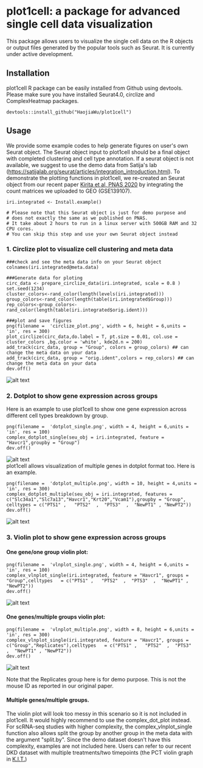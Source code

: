 # plot1cell: a package for advanced single cell data visualization

This package allows users to visualize the single cell data on the R objects or output files generated by the popular tools such as Seurat. It is currently under active development. 

## Installation
plot1cell R package can be easily installed from Github using devtools. Please make sure you have installed Seurat4.0, circlize and ComplexHeatmap packages.
```
devtools::install_github("HaojiaWu/plot1cell")
```

## Usage
We provide some example codes to help generate figures on user's own Seurat object. The Seurat object input to plot1cell should be a final object with completed clustering and cell type annotation. If a seurat object is not available, we suggest to use the demo data from Satija's lab (https://satijalab.org/seurat/articles/integration_introduction.html). To demonstrate the plotting functions in plot1cell, we re-created an Seurat object from our recent paper <a href="https://www.pnas.org/doi/10.1073/pnas.2005477117">Kirita et al, PNAS 2020</a> by integrating the count matrices we uploaded to GEO (GSE139107).
```
iri.integrated <- Install.example() 

# Please note that this Seurat object is just for demo purpose and 
# does not exactly the same as we published on PNAS.
# It take about 2 hours to run in a linux server with 500GB RAM and 32 CPU cores.
# You can skip this step and use your own Seurat object instead
```

### 1. Circlize plot to visualize cell clustering and meta data
```
###check and see the meta data info on your Seurat object
colnames(iri.integrated@meta.data)  

###Generate data for ploting
circ_data <- prepare_circlize_data(iri.integrated, scale = 0.8 )
set.seed(1234)
cluster_colors<-rand_color(length(levels(iri.integrated)))
group_colors<-rand_color(length(table(iri.integrated$Group)))
rep_colors<-group_colors<-rand_color(length(table(iri.integrated$orig.ident)))

###plot and save figures
png(filename =  'circlize_plot.png', width = 6, height = 6,units = 'in', res = 300)
plot_circlize(circ_data,do.label = T, pt.size = 0.01, col.use = cluster_colors ,bg.color = 'white', kde2d.n = 200)
add_track(circ_data, group = "Group", colors = group_colors) ## can change the meta data on your data
add_track(circ_data, group = "orig.ident",colors = rep_colors) ## can change the meta data on your data
dev.off()
```
![alt text](https://github.com/HaojiaWu/Plot1cell/blob/master/circlize_plot.png) <br />

### 2. Dotplot to show gene expression across groups
Here is an example to use plot1cell to show one gene expression across different cell types breakdown by group.
```
png(filename =  'dotplot_single.png', width = 4, height = 6,units = 'in', res = 100)
complex_dotplot_single(seu_obj = iri.integrated, feature = "Havcr1",groupby = "Group")
dev.off()
```
![alt text](https://github.com/HaojiaWu/Plot1cell/blob/master/dotplot_single.png) <br />
plot1cell allows visualization of multiple genes in dotplot format too. Here is an example.
```
png(filename =  'dotplot_multiple.png', width = 10, height = 4,units = 'in', res = 300)
complex_dotplot_multiple(seu_obj = iri.integrated, features = c("Slc34a1","Slc7a13","Havcr1","Krt20","Vcam1"),groupby = "Group", celltypes = c("PTS1" ,   "PTS2"  ,  "PTS3"  ,  "NewPT1" , "NewPT2"))
dev.off()
```
![alt text](https://github.com/HaojiaWu/Plot1cell/blob/master/dotplot_multiple.png) <br />

### 3. Violin plot to show gene expression across groups
#### One gene/one group violin plot:
```
png(filename =  'vlnplot_single.png', width = 4, height = 6,units = 'in', res = 100)
complex_vlnplot_single(iri.integrated, feature = "Havcr1", groups = "Group",celltypes   = c("PTS1" ,   "PTS2"  ,  "PTS3"  ,  "NewPT1" , "NewPT2"))
dev.off()
```
![alt text](https://github.com/HaojiaWu/Plot1cell/blob/master/vlnplot_single.png) <br />

#### One genes/multiple groups violin plot:
```
png(filename =  'vlnplot_multiple.png', width = 8, height = 6,units = 'in', res = 300)
complex_vlnplot_single(iri.integrated, feature = "Havcr1", groups = c("Group","Replicates"),celltypes   = c("PTS1" ,   "PTS2"  ,  "PTS3"  ,  "NewPT1" , "NewPT2"))
dev.off()
```
![alt text](https://github.com/HaojiaWu/Plot1cell/blob/master/vlnplot_multiple.png) <br />

Note that the Replicates group here is for demo purpose. This is not the mouse ID as reported in our original paper.

#### Multiple genes/multiple groups.
The violin plot will look too messy in this scenario so it is not included in plot1cell. It would highly recommend to use the complex_dot_plot instead. <br />
For scRNA-seq studies with higher complexity, the complex_vlnplot_single function also allows split the group by another group in the meta data with the argument "split.by". Since the demo dataset doesn't have this complexity, examples are not included here. Users can refer to our recent DKD dataset with multiple treatments/two timepoints (the PCT violin graph in <a href="https://humphreyslab.com/SingleCell/">K.I.T.</a>)



